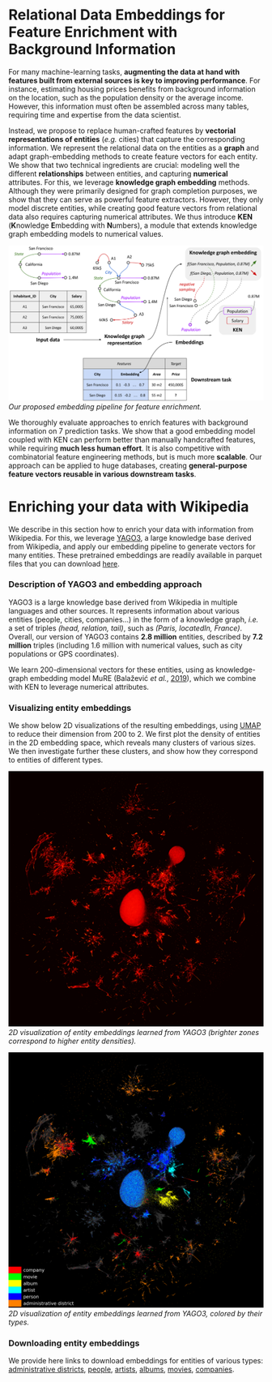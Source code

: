 
# Relational Data Embeddings for Feature Enrichment with Background Information

For many machine-learning tasks, **augmenting the data at hand with features built from external sources is key to improving performance**. For instance, estimating housing prices benefits from background information on the location, such as the population density or the average income. However, this information must often be assembled across many tables, requiring time and expertise from the data scientist.

Instead, we propose to replace human-crafted features by **vectorial representations of entities** (*e.g.* cities) that capture the corresponding information. We represent the relational data on the entities as a **graph** and adapt
graph-embedding methods to create feature vectors for each entity. We show that two technical ingredients are crucial: modeling well the different **relationships** between entities, and capturing **numerical** attributes. For this, we leverage **knowledge graph embedding** methods. Although they were primarily designed for graph completion purposes, we show that they can serve as powerful feature extractors. However, they only model discrete entities, while creating good feature vectors from relational data also requires capturing numerical attributes. We thus introduce **KEN** (**K**nowledge **E**mbedding with **N**umbers), a module that extends knowledge graph embedding models to numerical values.

![embedding_pipeline](assets/figures/embedding_pipeline.png)
*Our proposed embedding pipeline for feature enrichment.*

We thoroughly evaluate approaches to enrich features with background information on 7 prediction tasks. We show that a good embedding model coupled with KEN can perform better than manually handcrafted features, while requiring **much less human effort**. It is also competitive with combinatorial feature engineering methods, but is much more **scalable**. Our approach can be applied to huge databases, creating **general-purpose feature vectors reusable in various downstream tasks**.

# Enriching your data with Wikipedia

We describe in this section how to enrich your data with information from Wikipedia. For this, we leverage [YAGO3](https://yago-knowledge.org/downloads/yago-3), a large knowledge base derived from Wikipedia, and apply our embedding pipeline to generate vectors for many entities. These pretrained embeddings are readily available in parquet files that you can download [here](#downloading-entity-embeddings).

### Description of YAGO3 and embedding approach
YAGO3 is a large knowledge base derived from Wikipedia in multiple languages and other sources.
It represents information about various entities (people, cities, companies...) in the form of a knowledge graph, *i.e.* a set of triples *(head, relation, tail)*, such as *(Paris, locatedIn, France)*.
Overall, our version of YAGO3 contains **2.8 million** entities, described by **7.2 million** triples (including 1.6 million with numerical values, such as city populations or GPS coordinates).

We learn 200-dimensional vectors for these entities, using as knowledge-graph embedding model MuRE (Balažević *et al.*, [2019](https://arxiv.org/abs/1905.09791)), which we combine with KEN to leverage numerical attributes.

### Visualizing entity embeddings

We show below 2D visualizations of the resulting embeddings, using [UMAP](https://umap-learn.readthedocs.io/en/latest/) to reduce their dimension from 200 to 2. We first plot the density of entities in the 2D embedding space, which reveals many clusters of various sizes. We then investigate further these clusters, and show how they correspond to entities of different types.

![entity_density](assets/figures/entity_density.png)
*2D visualization of entity embeddings learned from YAGO3 (brighter zones correspond to higher entity densities).*

![entity_types](assets/figures/entity_types.png)
*2D visualization of entity embeddings learned from YAGO3, colored by their types.*

### Downloading entity embeddings

We provide here links to download embeddings for entities of various types: [administrative districts](assets/data/emb_administrative_district.parquet), [people](assets/data/emb_person.parquet), [artists](assets/data/emb_artist.parquet), [albums](assets/data/emb_album.parquet), [movies](assets/data/emb_movie.parquet), [companies](assets/data/emb_company.parquet).


